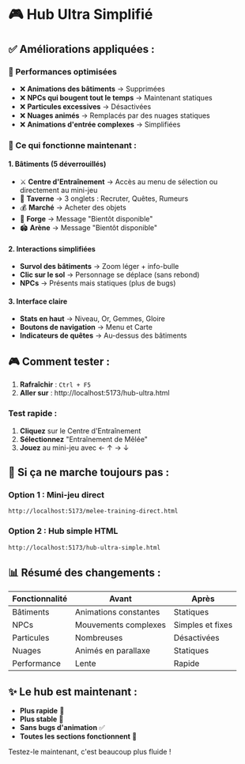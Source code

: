 # 🎮 Hub Ultra Simplifié

## ✅ Améliorations appliquées :

### 🚀 Performances optimisées
- ❌ **Animations des bâtiments** → Supprimées
- ❌ **NPCs qui bougent tout le temps** → Maintenant statiques
- ❌ **Particules excessives** → Désactivées
- ❌ **Nuages animés** → Remplacés par des nuages statiques
- ❌ **Animations d'entrée complexes** → Simplifiées

### 🎯 Ce qui fonctionne maintenant :

#### 1. **Bâtiments** (5 déverrouillés)
- ⚔️ **Centre d'Entraînement** → Accès au menu de sélection ou directement au mini-jeu
- 🍺 **Taverne** → 3 onglets : Recruter, Quêtes, Rumeurs
- 💰 **Marché** → Acheter des objets
- 🔨 **Forge** → Message "Bientôt disponible"
- 🏟️ **Arène** → Message "Bientôt disponible"

#### 2. **Interactions simplifiées**
- **Survol des bâtiments** → Zoom léger + info-bulle
- **Clic sur le sol** → Personnage se déplace (sans rebond)
- **NPCs** → Présents mais statiques (plus de bugs)

#### 3. **Interface claire**
- **Stats en haut** → Niveau, Or, Gemmes, Gloire
- **Boutons de navigation** → Menu et Carte
- **Indicateurs de quêtes** → Au-dessus des bâtiments

## 🎮 Comment tester :

1. **Rafraîchir** : `Ctrl + F5`
2. **Aller sur** : http://localhost:5173/hub-ultra.html

### Test rapide :
1. **Cliquez** sur le Centre d'Entraînement
2. **Sélectionnez** "Entraînement de Mêlée"
3. **Jouez** au mini-jeu avec ← ↑ → ↓

## 🐛 Si ça ne marche toujours pas :

### Option 1 : Mini-jeu direct
```
http://localhost:5173/melee-training-direct.html
```

### Option 2 : Hub simple HTML
```
http://localhost:5173/hub-ultra-simple.html
```

## 📊 Résumé des changements :

| Fonctionnalité | Avant | Après |
|----------------|-------|-------|
| Bâtiments | Animations constantes | Statiques |
| NPCs | Mouvements complexes | Simples et fixes |
| Particules | Nombreuses | Désactivées |
| Nuages | Animés en parallaxe | Statiques |
| Performance | Lente | Rapide |

## ✨ Le hub est maintenant :
- **Plus rapide** 🚀
- **Plus stable** 💪
- **Sans bugs d'animation** ✅
- **Toutes les sections fonctionnent** 🎯

Testez-le maintenant, c'est beaucoup plus fluide !

